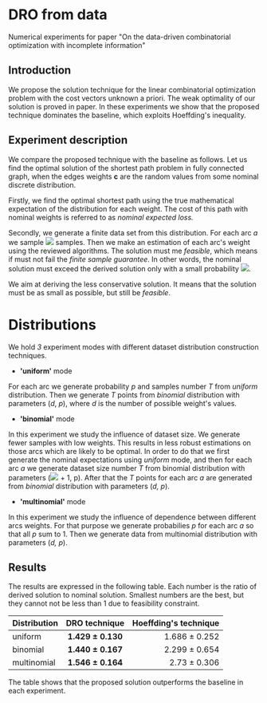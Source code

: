 # DRO from data
Numerical experiments for paper "On the data-driven combinatorial optimization with incomplete information"

## Introduction
We propose the solution technique for the linear combinatorial optimization problem with the cost vectors unknown a priori. The weak optimality of our solution is proved in paper. In these experiments we show that the proposed technique dominates the baseline, which exploits Hoeffding's inequality.

## Experiment description

We compare the proposed technique with the baseline as follows. Let us find the optimal solution of the shortest path problem in fully connected graph, when the edges weights **c** are the random values from some nominal discrete distribution.  

Firstly, we find the optimal shortest path using the true mathematical expectation of the distribution for each weight. The cost of this path with nominal weights is referred to as _nominal expected loss._ 

Secondly, we generate a finite data set from this distribution. For each arc _a_ we sample  <img src="https://render.githubusercontent.com/render/math?math=T_a \in (T_{min}, T_{max})"> samples. Then we make an estimation of each arc's weight using the reviewed algorithms. The solution must me _feasible_, which means if must not fail the _finite sample guarantee_. In other words, the nominal solution must exceed the derived solution only with a small probability <img src="https://render.githubusercontent.com/render/math?math=\alpha = 0.05">.

We aim at deriving the less conservative solution. It means that the solution must be as small as possible, but still be _feasible_.

# Distributions

We hold *3* experiment modes with different dataset distribution construction techniques.

* **'uniform'** mode

For each arc we generate probability _p_ and samples number _T_ from *uniform* distribution. Then we generate _T_ points from *binomial* distribution with parameters (_d_, _p_), where _d_ is the number of possible weight's values. 
* **'binomial'** mode

In this experiment we study the influence of dataset size. We generate fewer samples with low weights. This results in less robust estimations on those arcs which are likely to be optimal. In order to do that we first generate the nominal expectations using _uniform_ mode, and then for each arc _a_ we generate dataset size number _T_ from binomial distribution with parameters (<img src="https://render.githubusercontent.com/render/math?math=T_{max} - T_{min}"> + 1, p). After that the _T_ points for each arc _a_ are generated from _binomial_ distribution with parameters (_d, p_).

* **'multinomial'** mode

In this experiment we study the influence of dependence between different arcs weights. For that purpose we generate probabilies _p_ for each arc _a_ so that all _p_ sum to 1. Then we generate data from multinomial distribution with parameters (_d, p_).

## Results

The results are expressed in the following table. Each number is the ratio of derived solution to nominal solution. Smallest numbers are the best, but they cannot not be less than 1 due to feasibility constraint.

| Distribution        | DRO technique          |  Hoeffding's technique |
| ------------- |:-------------:| -----:|
|   uniform   | **1.429 ± 0.130** | 1.686 ± 0.252 |
| binomial      | **1.440 ± 0.167** | 2.299 ± 0.654 |
| multinomial | **1.546 ± 0.164** | 2.73 ± 0.306 |

The table shows that the proposed solution outperforms the baseline in each experiment.
